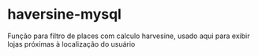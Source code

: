 # haversine-mysql
Função para filtro de places com calculo harvesine, usado aqui para exibir lojas próximas à localização do usuário
